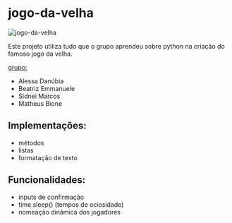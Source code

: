# jogo-da-velha

![jogo-da-velha](https://www.thesprucecrafts.com/thmb/ok6sYPsNOIZN5zI-ZthsTd3JY8Q=/2816x1880/filters:fill(auto,1)/4250653771_aa9ff1d2cb_o-56a0ad125f9b58eba4b2bc38.jpg)

Este projeto utiliza tudo que o grupo aprendeu sobre python na criação do famoso jogo da velha.

<ins>grupo<ins>:
- Alessa Danúbia
- Beatriz Emmanuele
- Sidnei Marcos
- Matheus Bione

## Implementações:

- métodos
- listas
- formatação de texto
 
## Funcionalidades:

- inputs de confirmação
- time.sleep() (tempos de ociosidade)
- nomeação dinâmica dos jogadores
